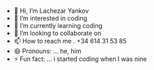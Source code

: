 - 👋 Hi, I’m Lachezar Yankov
- 👀 I’m interested in coding
- 🌱 I’m currently learning coding
- 💞️ I’m looking to collaborate on 
- 📫 How to reach me . +34 614 31 53 85
- 😄 Pronouns: ... he, him
- ⚡ Fun fact: ... i started coding when I was nine

<!---
lachezaryankov2014/lachezaryankov2014 is a ✨ special ✨ repository because its `README.md` (this file) appears on your GitHub profile.
You can click the Preview link to take a look at your changes.
--->
